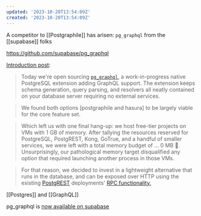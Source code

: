```yaml
---
updated: '2023-10-20T13:54:09Z'
created: '2023-10-20T13:54:09Z'
---
```

A competitor to [[Postgraphile]] has arisen: `pg_graphql` from the [[supabase]] folks

https://github.com/supabase/pg_graphql

[Introduction post](https://supabase.com/blog/2021/12/03/pg-graphql):

> Today we're open sourcing [`pg_graphql`](https://github.com/supabase/pg_graphql), a work-in-progress native PostgreSQL extension adding GraphQL support. The extension keeps schema generation, query parsing, and resolvers all neatly contained on your database server requiring no external services.

> We found both options [postgraphile and hasura] to be largely viable for the core feature set.

> Which left us with one final hang-up: we host free-tier projects on VMs with 1 GB of memory. After tallying the resources reserved for PostgreSQL, PostgREST, Kong, GoTrue, and a handful of smaller services, we were left with a total memory budget of ... 0 MB 😬. Unsurprisingly, our pathological memory target disqualified any option that required launching another process in those VMs.

> For that reason, we decided to invest in a lightweight alternative that runs in the database, and can be exposed over HTTP using the existing [PostgREST](https://supabase.com/docs/guides/api) deployments' [RPC functionality.](https://postgrest.org/en/v8.0/api.html#stored-procedures)

[[Postgres]] and [[GraphQL]]

pg_graphql is [now available on supabase](https://supabase.com/blog/2022/03/29/graphql-now-available)